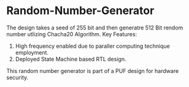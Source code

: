 # Random-Number-Generator
The design takes a seed of 255 bit and then generatre 512 Bit rendom number utlizing Chacha20 Algorithm.
Key Features:
1. High frequency enabled due to paraller computing technique employment.
2. Deployed State Machine based RTL design.

This random number generator is part of a PUF design for hardware security.
